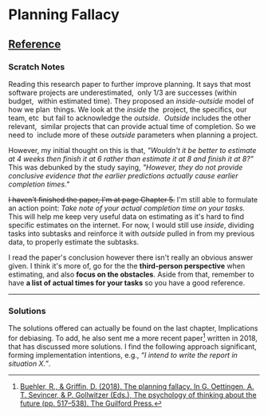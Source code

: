 # Planning Fallacy 

## [Reference](https://www.sciencedirect.com/science/article/abs/pii/S0065260110430014) 


### Scratch Notes

Reading this research paper to further improve planning. It says that most ​ software projects are underestimated, ​ only 1/3 are successes (within budget, ​ within estimated time). They proposed an *inside-outside* model of how we plan ​ things. We look at the *inside* the ​ project, the specifics, our team, etc ​ but fail to acknowledge the *outside*. ​ *Outside* includes the other relevant, ​ similar projects that can provide actual​ time of completion. So we need to ​ include more of these *outside* parameters​ when planning a project.

However, my initial thought on this is that, *"Wouldn't it be better to estimate at 4 weeks then finish it at 6 rather than estimate it at 8 and finish it at 8?"* This was debunked by the study saying, *"However, they do not provide conclusive evidence that the earlier predictions actually cause earlier completion times."*

~~I haven't finished the paper, I'm at page Chapter 5.~~ I'm still able to formulate an action point: *Take note of your actual completion time on your tasks.* This will help me keep very useful data on estimating as it's hard to find specific estimates on the internet. For now, I would still use *inside*, dividing tasks into subtasks and reinforce it with *outside* pulled in from my previous data, to properly estimate the subtasks.

I read the paper's conclusion however there isn't really an obvious answer given. I think it's more of, go for the the **third-person perspective** when estimating, and also **focus on the obstacles**. Aside from that, remember to have **a list of actual times for your tasks** so you have a good reference.

---

### Solutions
The solutions offered can actually be found on the last chapter, Implications for debiasing. To add, he also sent me a more recent paper[^recent-paper] written in 2018, that has discussed more solutions. I find the following approach significant, forming implementation intentions, e.g., *“I intend to write the report in situation X.”*.

[^recent-paper]: [Buehler, R., & Griffin, D. (2018). The planning fallacy. In G. Oettingen, A. T. Sevincer, & P. Gollwitzer (Eds.), The psychology of thinking about the future (pp. 517–538). The Guilford Press.](https://psycnet.apa.org/record/2017-56606-027)